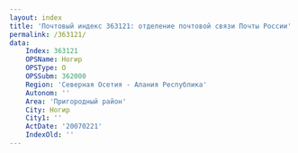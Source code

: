 ```yaml
---
layout: index
title: 'Почтовый индекс 363121: отделение почтовой связи Почты России'
permalink: /363121/
data:
    Index: 363121
    OPSName: Ногир
    OPSType: О
    OPSSubm: 362000
    Region: 'Северная Осетия - Алания Республика'
    Autonom: ''
    Area: 'Пригородный район'
    City: Ногир
    City1: ''
    ActDate: '20070221'
    IndexOld: ''
---
```

